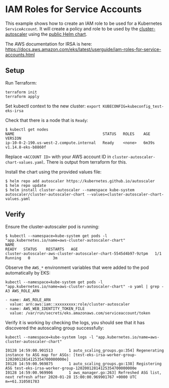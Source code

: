 # IAM Roles for Service Accounts

This example shows how to create an IAM role to be used for a Kubernetes `ServiceAccount`. It will create a policy and role to be used by the [cluster-autoscaler](https://github.com/kubernetes/autoscaler/tree/master/cluster-autoscaler) using the [public Helm chart](https://github.com/kubernetes/autoscaler/tree/master/charts/cluster-autoscaler-chart).

The AWS documentation for IRSA is here: https://docs.aws.amazon.com/eks/latest/userguide/iam-roles-for-service-accounts.html

## Setup

Run Terraform:

```
terraform init
terraform apply
```

Set kubectl context to the new cluster: `export KUBECONFIG=kubeconfig_test-eks-irsa`

Check that there is a node that is `Ready`:

```
$ kubectl get nodes
NAME                                       STATUS   ROLES    AGE     VERSION
ip-10-0-2-190.us-west-2.compute.internal   Ready    <none>   6m39s   v1.14.8-eks-b8860f
```

Replace `<ACCOUNT ID>` with your AWS account ID in `cluster-autoscaler-chart-values.yaml`. There is output from terraform for this.

Install the chart using the provided values file:

```
$ helm repo add autoscaler https://kubernetes.github.io/autoscaler
$ helm repo update
$ helm install cluster-autoscaler --namespace kube-system autoscaler/cluster-autoscaler-chart --values=cluster-autoscaler-chart-values.yaml
```

## Verify

Ensure the cluster-autoscaler pod is running:

```
$ kubectl --namespace=kube-system get pods -l "app.kubernetes.io/name=aws-cluster-autoscaler-chart"
NAME                                                              READY   STATUS    RESTARTS   AGE
cluster-autoscaler-aws-cluster-autoscaler-chart-5545d4b97-9ztpm   1/1     Running   0          3m
```

Observe the `AWS_*` environment variables that were added to the pod automatically by EKS:

```
kubectl --namespace=kube-system get pods -l "app.kubernetes.io/name=aws-cluster-autoscaler-chart" -o yaml | grep -A3 AWS_ROLE_ARN

- name: AWS_ROLE_ARN
  value: arn:aws:iam::xxxxxxxxx:role/cluster-autoscaler
- name: AWS_WEB_IDENTITY_TOKEN_FILE
  value: /var/run/secrets/eks.amazonaws.com/serviceaccount/token
```

Verify it is working by checking the logs, you should see that it has discovered the autoscaling group successfully:

```
kubectl --namespace=kube-system logs -l "app.kubernetes.io/name=aws-cluster-autoscaler-chart"

I0128 14:59:00.901513       1 auto_scaling_groups.go:354] Regenerating instance to ASG map for ASGs: [test-eks-irsa-worker-group-12020012814125354700000000e]
I0128 14:59:00.969875       1 auto_scaling_groups.go:138] Registering ASG test-eks-irsa-worker-group-12020012814125354700000000e
I0128 14:59:00.969906       1 aws_manager.go:263] Refreshed ASG list, next refresh after 2020-01-28 15:00:00.969901767 +0000 UTC m=+61.310501783
```
